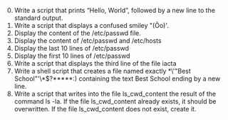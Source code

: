 0. Write a script that prints “Hello, World”, followed by a new line to the standard output. 
1. Write a script that displays a confused smiley "(Ôo)'.
2. Display the content of the /etc/passwd file.
3. Display the content of /etc/passwd and /etc/hosts 
4. Display the last 10 lines of /etc/passwd 
5. Display the first 10 lines of /etc/passwd 
6. Write a script that displays the third line of the file iacta 
7. Write a shell script that creates a file named exactly \*\\'"Best School"\'\\*$\?\*\*\*\*\*:) containing the text Best School ending by a new line. 
8. Write a script that writes into the file ls_cwd_content the result of the command ls -la. If the file ls_cwd_content already exists, it should be overwritten. If the file ls_cwd_content does not exist, create it.
